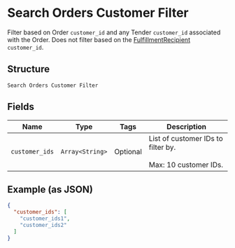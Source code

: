 
# Search Orders Customer Filter

Filter based on Order `customer_id` and any Tender `customer_id`
associated with the Order. Does not filter based on the
[FulfillmentRecipient](/doc/models/order-fulfillment-recipient.md) `customer_id`.

## Structure

`Search Orders Customer Filter`

## Fields

| Name | Type | Tags | Description |
|  --- | --- | --- | --- |
| `customer_ids` | `Array<String>` | Optional | List of customer IDs to filter by.<br><br>Max: 10 customer IDs. |

## Example (as JSON)

```json
{
  "customer_ids": [
    "customer_ids1",
    "customer_ids2"
  ]
}
```

